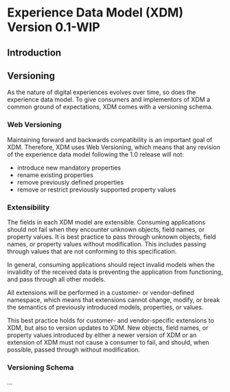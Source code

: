 # Experience Data Model (XDM) Version 0.1-WIP

## Introduction

## Versioning

As the nature of digital experiences evolves over time, so does the experience data model. To give consumers and implementors of XDM a common ground of expectations, XDM comes with a versioning schema.

### Web Versioning

Maintaining forward and backwards compatibility is an important goal of XDM. Therefore, XDM uses Web Versioning, which means that any revision of the experience data model following the 1.0 release will not:

* introduce new mandatory properties
* rename existing properties
* remove previously defined properties
* remove or restrict previously supported property values

### Extensibility

The fields in each XDM model are extensible. Consuming applications should not fail when they encounter unknown objects, field names, or property values. It is best practice to pass through unknown objects, field names, or property values without modification. This includes passing through values that are not conforming to this specification.

In general, consuming applications should reject invalid models when the invalidity of the received data is preventing the application from functioning, and pass through all other models.

All extensions will be performed in a customer- or vendor-defined namespace, which means that extensions cannot change, modify, or break the semantics of previously introduced models, properties, or values.

This best practice holds for customer- and vendor-specific extensions to XDM, but also to version updates to XDM. New objects, field names, or property values introduced by either a newer version of XDM or an extension of XDM must not cause a consumer to fail, and should, when possible, passed through without modification.

### Versioning Schema

…